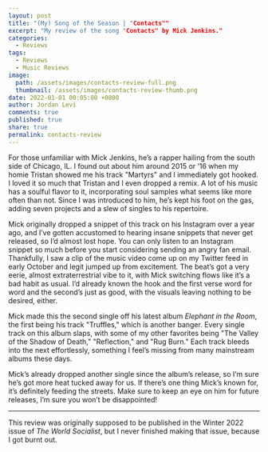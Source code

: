 ```yaml
---
layout: post
title: "(My) Song of the Season | "Contacts""
excerpt: "My review of the song "Contacts" by Mick Jenkins."
categories:
  - Reviews
tags:
  - Reviews
  - Music Reviews
image: 
  path: /assets/images/contacts-review-full.png
  thumbnail: /assets/images/contacts-review-thumb.png
date: 2022-01-01 00:05:00 +0800
author: Jordan Levi
comments: true
published: true
share: true
permalink: contacts-review
---
```


For those unfamiliar with Mick Jenkins, he’s a rapper hailing from the south side of Chicago, IL. I found out about him around 2015 or ‘16 when my homie Tristan showed me his track "Martyrs" and I immediately got hooked. I loved it so much that Tristan and I even dropped a remix. A lot of his music has a soulful flavor to it, incorporating soul samples what seems like more often than not. Since I was introduced to him, he’s kept his foot on the gas, adding seven projects and a slew of singles to his repertoire.

Mick originally dropped a snippet of this track on his Instagram over a year ago, and I’ve gotten accustomed to hearing insane snippets that never get released, so I’d almost lost hope. You can only listen to an Instagram snippet so much before you start considering sending an angry fan email. Thankfully, I saw a clip of the music video come up on my Twitter feed in early October and legit jumped up from excitement. The beat’s got a very eerie, almost extraterrestrial vibe to it, with Mick switching flows like it’s a bad habit as usual. I’d already known the hook and the first verse word for word and the second’s just as good, with the visuals leaving nothing to be desired, either.

Mick made this the second single off his latest album _Elephant in the Room_, the first being his track "Truffles," which is another banger. Every single track on this album slaps, with some of my other favorites being "The Valley of the Shadow of Death," "Reflection," and "Rug Burn." Each track bleeds into the next effortlessly, something I feel’s missing from many mainstream albums these days.

Mick’s already dropped another single since the album’s release, so I’m sure he’s got more heat tucked away for us. If there’s one thing Mick’s known for, it’s definitely feeding the streets. Make sure to keep an eye on him for future releases, I’m sure you won’t be disappointed!

<hr>

This review was originally supposed to be published in the Winter 2022 issue of _The World Socialist_, but I never finished making that issue, because I got burnt out.
